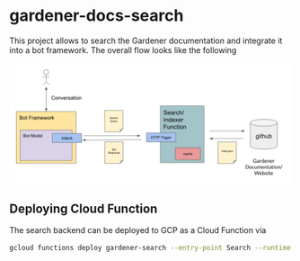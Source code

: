 # gardener-docs-search

This project allows to search the Gardener documentation and integrate it into a bot framework. The overall flow looks like the following

![architecture](images/architecture.png)

## Deploying Cloud Function

The search backend can be deployed to GCP as a Cloud Function via

```bash
gcloud functions deploy gardener-search --entry-point Search --runtime go111 --trigger-http --memory 128
```
